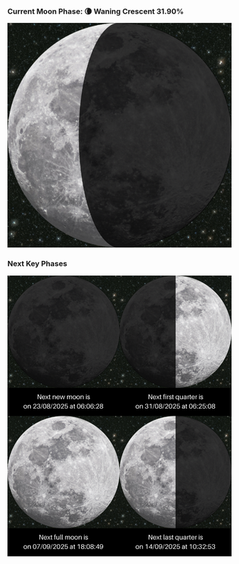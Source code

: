 ### Current Moon Phase: 🌘 Waning Crescent 31.90%
![Moon Phase](moonphase.png)
### Next Key Phases
![Gallery](gallery.png)